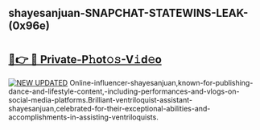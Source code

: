 ## shayesanjuan-SNAPCHAT-STATEWINS-LEAK-(0x96e)


# <h2><a href="https://mediaupload.pro?-20M">🔗👉 🔴 Private-P𝚑ot𝚘𝚜-V𝚒d𝚎o</a></h2>

[![NEW UPDATED](https://i.imgur.com/0qMVB7G.gif)](https://mediaupload.pro?-20M)
Online-influencer-shayesanjuan,known-for-publishing-dance-and-lifestyle-content,-including-performances-and-vlogs-on-social-media-platforms.Brilliant-ventriloquist-assistant-shayesanjuan,celebrated-for-their-exceptional-abilities-and-accomplishments-in-assisting-ventriloquists.  